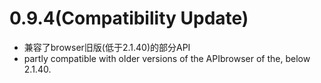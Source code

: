 # 0.9.4(Compatibility Update)
- 兼容了browser旧版(低于2.1.40)的部分API
- partly compatible with older versions of the APIbrowser of the, below 2.1.40.